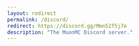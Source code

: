 ```yaml
---
layout: redirect
permalink: /discord/
redirect: https://discord.gg/Mmn52f5j7e
description: "The MuonMC Discord server."
---
```

